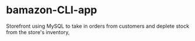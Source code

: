 # bamazon-CLI-app
Storefront using MySQL to take in orders from customers and deplete stock from the store's inventory, 
